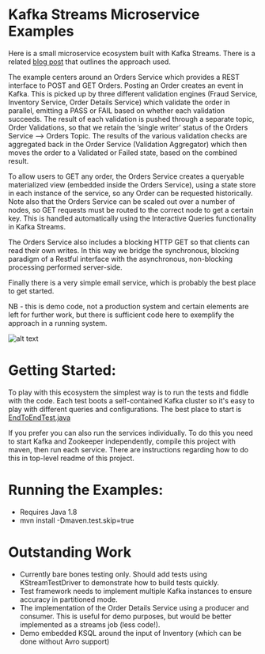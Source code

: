 # Kafka Streams Microservice Examples

Here is a small microservice ecosystem built with Kafka Streams. There is a related [blog post](https://www.confluent.io/blog/building-a-microservices-ecosystem-with-kafka-streams-and-ksql/) that outlines the approach used.  

The example centers around an Orders Service which provides a REST interface to POST and GET Orders. Posting an Order creates an event in Kafka. This is picked up by three different validation engines (Fraud Service, Inventory Service, Order Details Service) which validate the order in parallel, emitting a PASS or FAIL based on whether each validation succeeds. The result of each validation is pushed through a separate topic, Order Validations, so that we retain the ‘single writer’ status of the Orders Service —> Orders Topic. The results of the various validation checks are aggregated back in the Order Service (Validation Aggregator) which then moves the order to a Validated or Failed state, based on the combined result. 

To allow users to GET any order, the Orders Service creates a queryable materialized view (embedded inside the Orders Service), using a state store in each instance of the service, so any Order can be requested historically. Note also that the Orders Service can be scaled out over a number of nodes, so GET requests must be routed to the correct node to get a certain key. This is handled automatically using the Interactive Queries functionality in Kafka Streams. 

The Orders Service also includes a blocking HTTP GET so that clients can read their own writes. In this way we bridge the synchronous, blocking paradigm of a Restful interface with the asynchronous, non-blocking processing performed server-side.

Finally there is a very simple email service, which is probably the best place to get started.

NB - this is demo code, not a production system and certain elements are left for further work, but there is sufficient code here to exemplify the approach in a running system. 

![alt text](https://www.confluent.io/wp-content/uploads/Screenshot-2017-11-09-12.34.26.png "System Diagram")

# Getting Started:
To play with this ecosystem the simplest way is to run the tests and fiddle with the code. Each test boots a self-contained Kafka cluster so it's easy to play with different queries and configurations. 
The best place to start is [EndToEndTest.java](https://github.com/confluentinc/kafka-streams-examples/blob/3.3.1-post/src/test/java/io/confluent/examples/streams/microservices/EndToEndTest.java)

If you prefer you can also run the services individually. To do this you need to start Kafka and Zookeeper independently, compile this project with maven, then run each service. There are instructions regarding how to do this in top-level readme of this project. 

# Running the Examples:
* Requires Java 1.8
* mvn install -Dmaven.test.skip=true

# Outstanding Work
- Currently bare bones testing only. Should add tests using KStreamTestDriver to demonstrate how to build tests quickly. 
- Test framework needs to implement multiple Kafka instances to ensure accuracy in partitioned mode. 
- The implementation of the Order Details Service using a producer and consumer. This is useful for demo purposes, but would be better implemented as a streams job (less code!). 
- Demo embedded KSQL around the input of Inventory (which can be done without Avro support)
